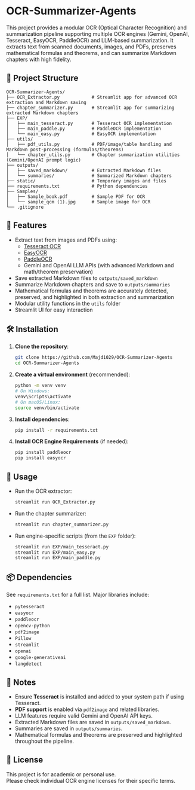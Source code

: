 # OCR-Summarizer-Agents

This project provides a modular OCR (Optical Character Recognition) and summarization pipeline supporting multiple OCR engines (Gemini, OpenAI, Tesseract, EasyOCR, PaddleOCR) and LLM-based summarization. It extracts text from scanned documents, images, and PDFs, preserves mathematical formulas and theorems, and can summarize Markdown chapters with high fidelity.

## 📁 Project Structure

    OCR-Summarizer-Agents/
    ├── OCR_Extractor.py            # Streamlit app for advanced OCR extraction and Markdown saving
    ├── chapter_summarizer.py       # Streamlit app for summarizing extracted Markdown chapters
    ├── EXP/
    │   ├── main_tesseract.py       # Tesseract OCR implementation
    │   ├── main_paddle.py          # PaddleOCR implementation
    │   └── main_easy.py            # EasyOCR implementation
    ├── utils/
    │   ├── pdf_utils.py            # PDF/image/table handling and Markdown post-processing (formulas/theorems)
    │   └── chapter_utils.py        # Chapter summarization utilities (Gemini/OpenAI prompt logic)
    ├── outputs/
    │   ├── saved_markdown/         # Extracted Markdown files
    │   └── summaries/              # Summarized Markdown chapters
    ├── static/                     # Temporary images and files
    ├── requirements.txt            # Python dependencies
    ├── Samples/
    │   ├── Sample_book.pdf         # Sample PDF for OCR
    │   └── sample_qcm (1).jpg      # Sample image for OCR
    └── .gitignore

## 🚀 Features

- Extract text from images and PDFs using:
  - [Tesseract OCR](https://github.com/tesseract-ocr/tesseract)
  - [EasyOCR](https://github.com/JaidedAI/EasyOCR)
  - [PaddleOCR](https://github.com/PaddlePaddle/PaddleOCR)
  - Gemini and OpenAI LLM APIs (with advanced Markdown and math/theorem preservation)
- Save extracted Markdown files to `outputs/saved_markdown`
- Summarize Markdown chapters and save to `outputs/summaries`
- Mathematical formulas and theorems are accurately detected, preserved, and highlighted in both extraction and summarization
- Modular utility functions in the `utils` folder
- Streamlit UI for easy interaction

## 🛠️ Installation

1. **Clone the repository**:
    ```bash
    git clone https://github.com/Majd1029/OCR-Summarizer-Agents
    cd OCR-Summarizer-Agents
    ```

2. **Create a virtual environment** (recommended):
    ```bash
    python -m venv venv
    # On Windows:
    venv\Scripts\activate
    # On macOS/Linux:
    source venv/bin/activate
    ```

3. **Install dependencies**:
    ```bash
    pip install -r requirements.txt
    ```

4. **Install OCR Engine Requirements** (if needed):
    ```bash
    pip install paddleocr
    pip install easyocr
    ```

## 📄 Usage

- Run the OCR extractor:
    ```bash
    streamlit run OCR_Extractor.py
    ```
- Run the chapter summarizer:
    ```bash
    streamlit run chapter_summarizer.py
    ```
- Run engine-specific scripts (from the `EXP` folder):
    ```bash
    streamlit run EXP/main_tesseract.py
    streamlit run EXP/main_easy.py
    streamlit run EXP/main_paddle.py
    ```

## 📦 Dependencies

See `requirements.txt` for a full list. Major libraries include:

- `pytesseract`
- `easyocr`
- `paddleocr`
- `opencv-python`
- `pdf2image`
- `Pillow`
- `streamlit`
- `openai`
- `google-generativeai`
- `langdetect`

## 📌 Notes

- Ensure **Tesseract** is installed and added to your system path if using Tesseract.
- **PDF support** is enabled via `pdf2image` and related libraries.
- LLM features require valid Gemini and OpenAI API keys.
- Extracted Markdown files are saved in `outputs/saved_markdown`.
- Summaries are saved in `outputs/summaries`.
- Mathematical formulas and theorems are preserved and highlighted throughout the pipeline.

## 📃 License

This project is for academic or personal use.  
Please check individual OCR engine licenses for their specific terms.

